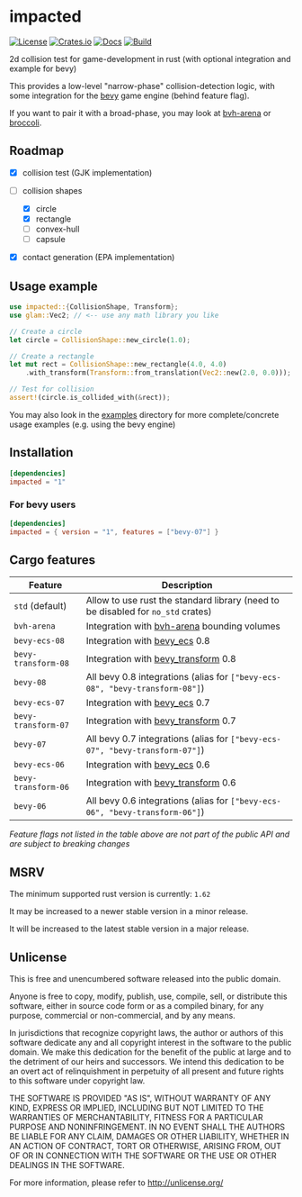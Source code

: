 # impacted

[![License](https://img.shields.io/github/license/jcornaz/impacted)](https://github.com/jcornaz/impacted/blob/main/UNLICENSE)
[![Crates.io](https://img.shields.io/crates/v/impacted)](https://crates.io/crates/impacted)
[![Docs](https://img.shields.io/docsrs/impacted)](https://docs.rs/impacted)
[![Build](https://img.shields.io/github/workflow/status/jcornaz/impacted/build)](https://github.com/jcornaz/impacted/actions)


2d collision test for game-development in rust (with optional integration and example for bevy)

This provides a low-level "narrow-phase" collision-detection logic,
with some integration for the [bevy] game engine (behind feature flag).

If you want to pair it with a broad-phase, you may look at [bvh-arena] or [broccoli].

[bevy]: https://bevyengine.org
[bvh-arena]: https://github.com/jcornaz/bvh-arena
[broccoli]: https://github.com/tiby312/broccoli


## Roadmap

* [x] collision test (GJK implementation)
* [ ] collision shapes
  * [x] circle
  * [x] rectangle
  * [ ] convex-hull
  * [ ] capsule
* [x] contact generation (EPA implementation)


## Usage example

```rust
use impacted::{CollisionShape, Transform};
use glam::Vec2; // <-- use any math library you like

// Create a circle
let circle = CollisionShape::new_circle(1.0);

// Create a rectangle
let mut rect = CollisionShape::new_rectangle(4.0, 4.0)
    .with_transform(Transform::from_translation(Vec2::new(2.0, 0.0)));

// Test for collision
assert!(circle.is_collided_with(&rect));
```

You may also look in the [examples](https://github.com/jcornaz/impacted/tree/main/examples) directory
for more complete/concrete usage examples (e.g. using the bevy engine)


## Installation

<!--- x-release-please-start-version --->
```toml
[dependencies]
impacted = "1"
```
<!--- x-release-please-end-version --->


### For bevy users

<!--- x-release-please-start-version --->
```toml
[dependencies]
impacted = { version = "1", features = ["bevy-07"] }
```
<!--- x-release-please-end-version --->


## Cargo features

| Feature             | Description                                                                       |
|---------------------|-----------------------------------------------------------------------------------|
| `std` (default)     | Allow to use rust the standard library (need to be disabled for `no_std` crates)  |
| `bvh-arena`         | Integration with [bvh-arena](https://crates.io/crates/bvh-arena) bounding volumes |
| `bevy-ecs-08`       | Integration with [bevy_ecs](https://crates.io/crates/bevy_ecs) 0.8                |
| `bevy-transform-08` | Integration with [bevy_transform](https://crates.io/crates/bevy_transform) 0.8    |
| `bevy-08`           | All bevy 0.8 integrations (alias for `["bevy-ecs-08", "bevy-transform-08"]`)      |
| `bevy-ecs-07`       | Integration with [bevy_ecs](https://crates.io/crates/bevy_ecs) 0.7                |
| `bevy-transform-07` | Integration with [bevy_transform](https://crates.io/crates/bevy_transform) 0.7    |
| `bevy-07`           | All bevy 0.7 integrations (alias for `["bevy-ecs-07", "bevy-transform-07"]`)      |
| `bevy-ecs-06`       | Integration with [bevy_ecs](https://crates.io/crates/bevy_ecs) 0.6                |
| `bevy-transform-06` | Integration with [bevy_transform](https://crates.io/crates/bevy_transform) 0.6    |
| `bevy-06`           | All bevy 0.6 integrations (alias for `["bevy-ecs-06", "bevy-transform-06"]`)      |

*Feature flags not listed in the table above are not part of the public API and are subject to breaking changes*

## MSRV

The minimum supported rust version is currently: `1.62`

It may be increased to a newer stable version in a minor release.

It will be increased to the latest stable version in a major release.


## Unlicense

This is free and unencumbered software released into the public domain.

Anyone is free to copy, modify, publish, use, compile, sell, or
distribute this software, either in source code form or as a compiled
binary, for any purpose, commercial or non-commercial, and by any
means.

In jurisdictions that recognize copyright laws, the author or authors
of this software dedicate any and all copyright interest in the
software to the public domain. We make this dedication for the benefit
of the public at large and to the detriment of our heirs and
successors. We intend this dedication to be an overt act of
relinquishment in perpetuity of all present and future rights to this
software under copyright law.

THE SOFTWARE IS PROVIDED "AS IS", WITHOUT WARRANTY OF ANY KIND,
EXPRESS OR IMPLIED, INCLUDING BUT NOT LIMITED TO THE WARRANTIES OF
MERCHANTABILITY, FITNESS FOR A PARTICULAR PURPOSE AND NONINFRINGEMENT.
IN NO EVENT SHALL THE AUTHORS BE LIABLE FOR ANY CLAIM, DAMAGES OR
OTHER LIABILITY, WHETHER IN AN ACTION OF CONTRACT, TORT OR OTHERWISE,
ARISING FROM, OUT OF OR IN CONNECTION WITH THE SOFTWARE OR THE USE OR
OTHER DEALINGS IN THE SOFTWARE.

For more information, please refer to <http://unlicense.org/>
